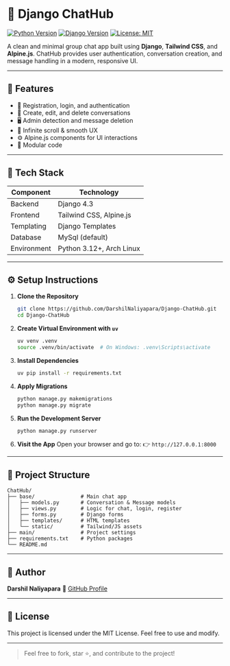 # 🧩 Django ChatHub

[![Python Version](https://img.shields.io/badge/python-3.12+-blue)]()
[![Django Version](https://img.shields.io/badge/django-4.3-blue)]()
[![License: MIT](https://img.shields.io/badge/license-MIT-green)]()


A clean and minimal group chat app built using **Django**, **Tailwind CSS**, and **Alpine.js**. ChatHub provides user authentication, conversation creation, and message handling in a modern, responsive UI.

---

## 🚀 Features

- 🔐 Registration, login, and authentication  
- 📁 Create, edit, and delete conversations  
- 🖥️ Admin detection and message deletion  
- 🧭 Infinite scroll & smooth UX  
- ⚙️ Alpine.js components for UI interactions  
- 🧩 Modular code

---

## 🧰 Tech Stack

| Component   | Technology               |
| ----------- | ------------------------ |
| Backend     | Django 4.3               |
| Frontend    | Tailwind CSS, Alpine.js  |
| Templating  | Django Templates         |
| Database    | MySql (default)          |
| Environment | Python 3.12+, Arch Linux |

---

## ⚙️ Setup Instructions

1. **Clone the Repository**

   ```bash
   git clone https://github.com/DarshilNaliyapara/Django-ChatHub.git
   cd Django-ChatHub
   ```

2. **Create Virtual Environment with `uv`**

   ```bash
   uv venv .venv
   source .venv/bin/activate  # On Windows: .venv\Scripts\activate
   ```

3. **Install Dependencies**

   ```bash
   uv pip install -r requirements.txt
   ```

4. **Apply Migrations**

   ```bash
   python manage.py makemigrations
   python manage.py migrate
   ```

5. **Run the Development Server**

   ```bash
   python manage.py runserver
   ```

6. **Visit the App**
   Open your browser and go to:
   👉 `http://127.0.0.1:8000`

---

## 📁 Project Structure

```
ChatHub/
├── base/               # Main chat app
│   ├── models.py       # Conversation & Message models
│   ├── views.py        # Logic for chat, login, register
│   ├── forms.py        # Django forms
│   ├── templates/      # HTML templates
│   └── static/         # Tailwind/JS assets
├── main/               # Project settings
├── requirements.txt    # Python packages
└── README.md
```

---

## 🙌 Author

**Darshil Naliyapara**
🔗 [GitHub Profile](https://github.com/DarshilNaliyapara)

---

## 📜 License

This project is licensed under the MIT License. Feel free to use and modify.

---

> Feel free to fork, star ⭐, and contribute to the project!
